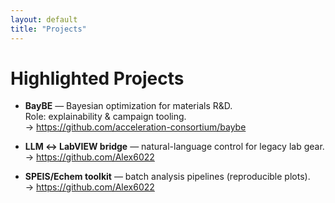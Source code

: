 ```yaml
---
layout: default
title: "Projects"
---
```


# Highlighted Projects

- **BayBE** — Bayesian optimization for materials R&D.  
  Role: explainability & campaign tooling.  
  → <https://github.com/acceleration-consortium/baybe>

- **LLM ↔ LabVIEW bridge** — natural-language control for legacy lab gear.  
  → <https://github.com/Alex6022>

- **SPEIS/Echem toolkit** — batch analysis pipelines (reproducible plots).  
  → <https://github.com/Alex6022>
